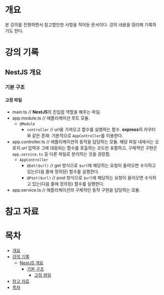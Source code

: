 # 개요
본 강의를 진행하면서 참고할만한 사항을 적어둔 문서이다. 강의 내용을 정리해 기록하기도 한다.

# 강의 기록
## NestJS 개요
### 기본 구조
#### 고정 파일
- main.ts // **NestJS**의 진입점 역할을 해주는 파일.
- app.module.ts // 애플리케이션 루트 모듈.
  - `@Module`
    - `controller` // url을 가져오고 함수를 실행하는 함수. **express**의 라우터와 같은 존재. 기본적으로 `AppController`를 이용한다.
- app.controller.ts // 애플리케이션의 동작을 담당하는 모듈. 해당 파일 내에서는 오로지 url 입력과 그에 대응되는 함수를 호출하는 코드만 포함하고, 구체적인 구현은 `app.service.ts` 등 다른 파일로 분리하는 것을 권장함.
  - `AppController`
    - `@Get($url)` // get 방식으로 `$url`에 해당하는 요청이 들어오면 수식하고 있는(다음 줄에 정의된) 함수를 실행한다.
    - `@Post($url)` // post 방식으로 `$url`에 해당하는 요청이 들어오면 수식하고 있는(다음 줄에 정의된) 함수를 실행한다.
- app.service.ts // 애플리케이션의 구체적인 동작 구현을 담당하는 모듈.

# 참고 자료

# 목차
- [개요](#개요)
- [강의 기록](#강의-기록)
  - [NestJS 개요](#nestjs-개요)
    - [기본 구조](#기본-구조)
      - [고정 파일](#고정-파일)
- [참고 자료](#참고-자료)
- [목차](#목차)
